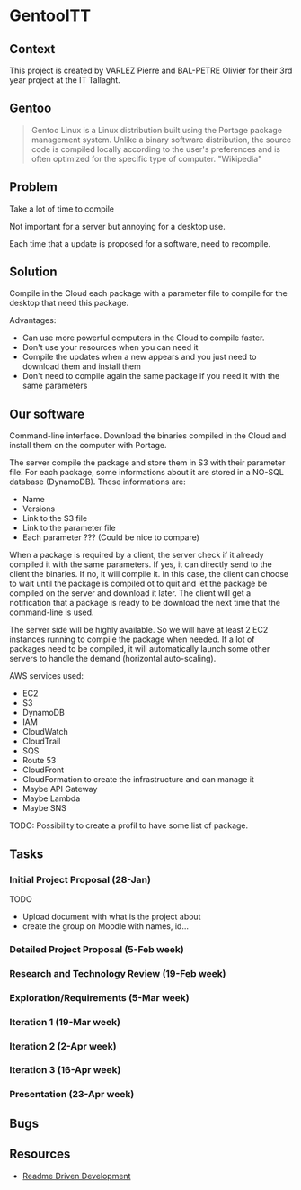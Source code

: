 # GentooITT

## Context

This project is created by VARLEZ Pierre and BAL-PETRE Olivier for their 3rd year project at the IT Tallaght.

## Gentoo

> Gentoo Linux is a Linux distribution built using the Portage package management system. Unlike a binary software distribution, the source code is compiled locally according to the user's preferences and is often optimized for the specific type of computer. "Wikipedia"

## Problem

Take a lot of time to compile

Not important for a server but annoying for a desktop use.

Each time that a update is proposed for a software, need to recompile.

## Solution

Compile in the Cloud each package with a parameter file to compile for the desktop that need this package.

Advantages:
* Can use more powerful computers in the Cloud to compile faster.
* Don't use your resources when you can need it
* Compile the updates when a new appears and you just need to download them and install them
* Don't need to compile again the same package if you need it with the same parameters

## Our software

Command-line interface.
Download the binaries compiled in the Cloud and install them on the computer with Portage.

The server compile the package and store them in S3 with their parameter file. For each package, some informations about it are stored in a NO-SQL database (DynamoDB). These informations are:
* Name
* Versions
* Link to the S3 file
* Link to the parameter file
* Each parameter ??? (Could be nice to compare)

When a package is required by a client, the server check if it already compiled it with the same parameters. If yes, it can directly send to the client the binaries. If no, it will compile it. In this case, the client can choose to wait until the package is compiled ot to quit and let the package be compiled on the server and download it later. The client will get a notification that a package is ready to be download the next time that the command-line is used.

The server side will be highly available.
So we will have at least 2 EC2 instances running to compile the package when needed. If a lot of packages need to be compiled, it will automatically launch some other servers to handle the demand (horizontal auto-scaling).

AWS services used:
* EC2
* S3
* DynamoDB
* IAM
* CloudWatch
* CloudTrail
* SQS
* Route 53
* CloudFront
* CloudFormation to create the infrastructure and can manage it
* Maybe API Gateway
* Maybe Lambda
* Maybe SNS


TODO: Possibility to create a profil to have some list of package.

## Tasks

### Initial Project Proposal (28-Jan)

TODO
* Upload document with what is the project about
* create the group on Moodle with names, id...


### Detailed Project Proposal (5-Feb week)

### Research and Technology Review (19-Feb week)

### Exploration/Requirements (5-Mar week)

### Iteration 1 (19-Mar week)

### Iteration 2 (2-Apr week)

### Iteration 3 (16-Apr week)

### Presentation (23-Apr week)

## Bugs


## Resources

* [Readme Driven Development](http://tom.preston-werner.com/2010/08/23/readme-driven-development.html)